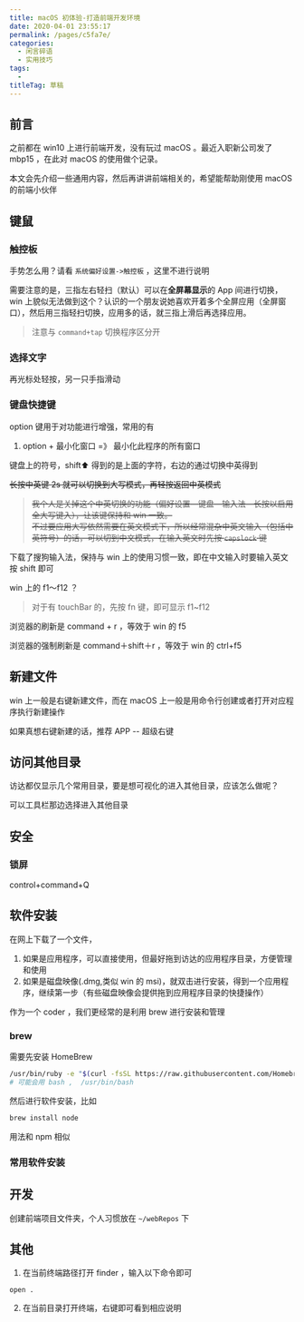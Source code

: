 ```yaml
---
title: macOS 初体验-打造前端开发环境
date: 2020-04-01 23:55:17
permalink: /pages/c5fa7e/
categories: 
  - 闲言碎语
  - 实用技巧
tags: 
  - 
titleTag: 草稿
---
```

## 前言

之前都在 win10 上进行前端开发，没有玩过 macOS 。最近入职新公司发了 mbp15 ，在此对 macOS 的使用做个记录。

本文会先介绍一些通用内容，然后再讲讲前端相关的，希望能帮助刚使用 macOS 的前端小伙伴

## 键鼠

### 触控板

手势怎么用？请看 `系统偏好设置->触控板` ，这里不进行说明

需要注意的是，三指左右轻扫（默认）可以在**全屏幕显示**的 App 间进行切换， win 上貌似无法做到这个？认识的一个朋友说她喜欢开着多个全屏应用（全屏窗口），然后用三指轻扫切换，应用多的话，就三指上滑后再选择应用。
> 注意与 `command+tap` 切换程序区分开

### 选择文字

再光标处轻按，另一只手指滑动

### 键盘快捷键

option 键用于对功能进行增强，常用的有
1. option + 最小化窗口 =》 最小化此程序的所有窗口

键盘上的符号，shift⬆ 得到的是上面的字符，右边的通过切换中英得到

<s>长按中英键 2s 就可以切换到大写模式，再轻按返回中英模式
> 我个人是关掉这个中英切换的功能（偏好设置—键盘—输入法—长按以启用全大写键入），让该键保持和 win 一致。 \
> 不过要应用大写依然需要在英文模式下，所以经常混杂中英文输入（包括中英符号）的话，可以切到中文模式，在输入英文时先按 `capslock` 键
</s>

下载了搜狗输入法，保持与 win 上的使用习惯一致，即在中文输入时要输入英文按 shift 即可

win 上的 f1～f12 ？
> 对于有 touchBar 的，先按 fn 键，即可显示 f1~f12 

浏览器的刷新是 command + r ，等效于 win 的 f5

浏览器的强制刷新是 command＋shift＋r ，等效于 win 的 ctrl+f5

## 新建文件

win 上一般是右键新建文件，而在 macOS 上一般是用命令行创建或者打开对应程序执行新建操作

如果真想右键新建的话，推荐 APP -- 超级右键

## 访问其他目录

访达都仅显示几个常用目录，要是想可视化的进入其他目录，应该怎么做呢？

可以工具栏那边选择进入其他目录

## 安全

### 锁屏

control+command+Q



## 软件安装

在网上下载了一个文件，

1. 如果是应用程序，可以直接使用，但最好拖到访达的应用程序目录，方便管理和使用
2. 如果是磁盘映像(.dmg,类似 win 的 msi)，就双击进行安装，得到一个应用程序，继续第一步（有些磁盘映像会提供拖到应用程序目录的快捷操作）

作为一个 coder ，我们更经常的是利用 brew 进行安装和管理

### brew

需要先安装 HomeBrew 
```sh
/usr/bin/ruby -e "$(curl -fsSL https://raw.githubusercontent.com/Homebrew/install/master/install)"
# 可能会用 bash ,  /usr/bin/bash
```

然后进行软件安装，比如
```sh
brew install node
```
用法和 npm 相似

### 常用软件安装



## 开发

创建前端项目文件夹，个人习惯放在 `~/webRepos` 下

## 其他

1. 在当前终端路径打开 finder ，输入以下命令即可
```
open .
```

2. 在当前目录打开终端，右键即可看到相应说明